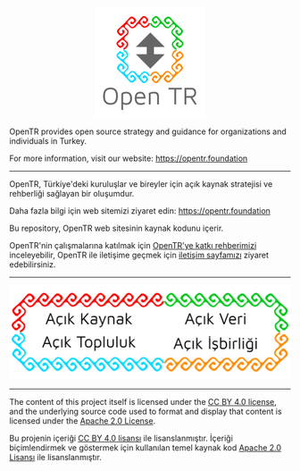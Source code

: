 
<p align="center" width="100%">
    <img src="./static/images/open-tr-logo-01-200x200-transparent.png" width="200" height="200" align="center" />
</p>

OpenTR provides open source strategy and guidance for organizations and individuals in Turkey.

For more information, visit our website: https://opentr.foundation

---

OpenTR, Türkiye'deki kuruluşlar ve bireyler için açık kaynak stratejisi ve rehberliği sağlayan bir oluşumdur.

Daha fazla bilgi için web sitemizi ziyaret edin: https://opentr.foundation

Bu repository, OpenTR web sitesinin kaynak kodunu içerir.

OpenTR'nin çalışmalarına katılmak için [OpenTR'ye katkı rehberimizi](https://opentr.foundation/docs/about/contribute-to-opentr/) inceleyebilir,
OpenTR ile iletişime geçmek için [iletişim sayfamızı](https://opentr.foundation/contact/) ziyaret edebilirsiniz.

---

![image info](./static/images/open-tr-banner-01-website.png)

---

The content of this project itself is licensed under the [CC BY 4.0 license](https://creativecommons.org/licenses/by/4.0/), and the underlying source code used to format and display that content is licensed under the [Apache 2.0 License](./LICENSE).

Bu projenin içeriği [CC BY 4.0 lisansı](https://creativecommons.org/licenses/by/4.0/) ile lisanslanmıştır. İçeriği biçimlendirmek ve göstermek için kullanılan temel kaynak kod [Apache 2.0 Lisansı](./LICENSE) ile lisanslanmıştır.
